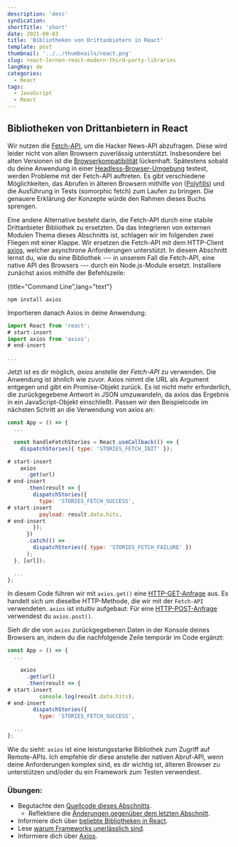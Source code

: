 ```yaml
---
description: 'desc'
syndication:
shortTitle: 'short'
date: 2021-08-03
title: 'Bibliotheken von Drittanbietern in React'
template: post
thumbnail: '../../thumbnails/react.png'
slug: react-lernen-react-modern-third-party-libraries
langKey: de
categories:
  - React
tags:
  - JavaScript
  - React
---
```


## Bibliotheken von Drittanbietern in React

Wir nutzen die [Fetch-API](https://developer.mozilla.org/de/docs/Web/API/Fetch_API), um die Hacker News-API abzufragen. Diese wird leider nicht von allen Browsern zuverlässig unterstützt. Insbesondere bei alten Versionen ist die [Browserkompatibilität](https://developer.mozilla.org/de/docs/Web/API/Fetch_API#Browserkompatibilit%C3%A4t) lückenhaft. Spätestens sobald du deine Anwendung in einer [Headless-Browser-Umgebung](https://en.wikipedia.org/wiki/Headless_browser) testest, werden Probleme mit der Fetch-API auftreten. Es gibt verschiedene Möglichkeiten, das Abrufen in älteren Browsern mithilfe von ([Polyfills](https://de.wikipedia.org/wiki/Polyfill)) und die Ausführung in Tests (somorphic fetch) zum Laufen zu bringen. Die genauere Erklärung der Konzepte würde den Rahmen dieses Buchs sprengen.

Eine andere Alternative besteht darin, die Fetch-API durch eine stabile Drittanbieter Bibliothek zu ersetzten. Da das Integrieren von externen Modulen Thema dieses Abschnitts ist, schlagen wir im folgenden zwei Fliegen mit einer Klappe. Wir ersetzen die Fetch-API mit dem HTTP-Client [axios](https://github.com/axios/axios), welcher asynchrone Anforderungen unterstützt. In diesem Abschnitt lernst du, wie du eine Bibliothek --- in unserem Fall die Fetch-API, eine native API des Browsers --- durch ein Node.js-Module ersetzt. Installiere zunächst axios mithilfe der Befehlszeile:

{title="Command Line",lang="text"}
```
npm install axios
```

Importieren danach Axios in deine Anwendung:

```js
import React from 'react';
# start-insert
import axios from 'axios';
# end-insert

...
```

Jetzt ist es dir möglich, *axios* anstelle der *Fetch-API* zu verwenden. Die Anwendung ist ähnlich wie zuvor. Axios nimmt die URL als Argument entgegen und gibt ein Promise-Objekt zurück. Es ist nicht mehr erforderlich, die zurückgegebene Antwort in JSON umzuwandeln, da axios das Ergebnis in ein JavaScript-Objekt einschließt. Passen wir den Beispielcode im nächsten Schritt an die Verwendung von axios an:

```js
const App = () => {
  ...

  const handleFetchStories = React.useCallback(() => {
    dispatchStories({ type: 'STORIES_FETCH_INIT' });

# start-insert
    axios
      .get(url)
# end-insert
      .then(result => {
        dispatchStories({
          type: 'STORIES_FETCH_SUCCESS',
# start-insert
          payload: result.data.hits,
# end-insert
        });
      })
      .catch(() =>
        dispatchStories({ type: 'STORIES_FETCH_FAILURE' })
      );
  }, [url]);

  ...
};
```

In diesem Code führen wir mit `axios.get()` eine [HTTP-GET-Anfrage](https://developer.mozilla.org/de/docs/Web/HTTP/Methods/GET) aus. Es handelt sich um dieselbe HTTP-Methode, die wir mit der `Fetch-API` verwendeten. `axios` ist intuitiv aufgebaut: Für eine [HTTP-POST-Anfrage](https://developer.mozilla.org/de/docs/Web/HTTP/Methods/POST) verwendest du `axios.post()`.

Sieh dir die von `axios` zurückgegebenen Daten in der Konsole deines Browsers an, indem du die nachfolgende Zeile temporär im Code ergänzt:

```js
const App = () => {
  ...

    axios
      .get(url)
      .then(result => {
# start-insert
          console.log(result.data.hits);
# end-insert
        dispatchStories({
          type: 'STORIES_FETCH_SUCCESS',

  ...
};
```

Wie du sieht: `axios` ist eine leistungsstarke Bibliothek zum Zugriff auf Remote-APIs. Ich empfehle dir diese anstelle der nativen Abruf-API, wenn deine Anforderungen komplex sind, es dir wichtig ist, älteren Browser zu unterstützen und/oder du ein Framework zum Testen verwendest.

### Übungen:

* Begutachte den [Quellcode dieses Abschnitts](https://codesandbox.io/s/github/the-road-to-learn-react/hacker-stories/tree/hs/Third-Party-Libraries-in-React).
  * Reflektiere die [Änderungen gegenüber dem letzten Abschnitt](https://github.com/the-road-to-learn-react/hacker-stories/compare/hs/Explicit-Data-Fetching-with-React...hs/Third-Party-Libraries-in-React?expand=1).
* Informiere dich über [beliebte Bibliotheken in React](https://www.robinwieruch.de/react-libraries).
* Lese [warum Frameworks unerlässlich sind](https://www.robinwieruch.de/why-frameworks-matter).
* Informiere dich über [Axios](https://github.com/axios/axios).
<img src="https://vg01.met.vgwort.de/na/27820f19d47f4695a6fa6709dbce4a94" width="1" height="1" alt="">
